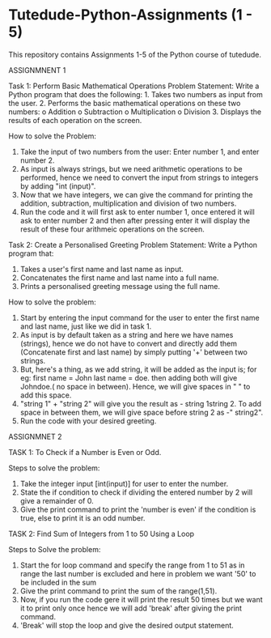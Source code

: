 # Tutedude-Python-Assignments (1 - 5)
  This repository contains Assignments 1-5 of the Python course of tutedude.

ASSIGNMNENT 1

Task 1: Perform Basic Mathematical Operations
  Problem Statement: Write a Python program that does the following:
    1.  Takes two numbers as input from the user.
    2.  Performs the basic mathematical operations on these two numbers:
      o	Addition
      o	Subtraction
      o	Multiplication
      o	Division
  3.  Displays the results of each operation on the screen.

How to solve the Problem:
  1. Take the input of two numbers from the user: Enter number 1, and enter number 2.
  2. As input is always strings, but we need arithmetic operations to be performed, hence we need to convert the input from strings to integers by adding "int (input)".
  3. Now that we have integers, we can give the command for printing the addition, subtraction, multiplication and division of two numbers.
  4. Run the code and it will first ask to enter number 1, once entered it will ask to enter number 2 and then after pressing enter it will display the result of these four arithmeic operations on the screen.

Task 2:  Create a Personalised Greeting
  Problem Statement: Write a Python program that:
  1.  Takes a user's first name and last name as input.
  2.  Concatenates the first name and last name into a full name.
  3.  Prints a personalised greeting message using the full name.

How to solve the problem:
  1. Start by entering the input command for the user to enter the first name and last name, just like we did in task 1.
  2. As input is by default taken as a string and here we have names (strings), hence we do not have to convert and directly add them (Concatenate first and last name) by simply putting '+' between two strings.
  3. But, here's a thing, as we add string, it will be added as the input is; for eg: first name = John last name = doe. then adding both will give Johndoe.( no space in between). Hence, we will give spaces in " " to add this space.
  4. "string 1" + "string 2" will give you the result as - string 1string 2. To add space in between them, we will give space before string 2 as -" string2".
  5. Run the code with your desired greeting.

ASSIGNMNET 2

TASK 1: To Check if a Number is Even or Odd.

Steps to solve the problem:
1. Take the integer input [int(input)] for user to enter the number.
2. State the if condition to check if dividing the entered number by 2 will give a remainder of 0.
3. Give the print command to print the 'number is even' if the condition is true, else to print it is an odd number.

TASK 2: Find Sum of Integers from 1 to 50 Using a Loop

Steps to Solve the problem:
1. Start the for loop command and specify the range from 1 to 51 as in range the last number is excluded and here in problem we want '50' to be included in the sum
2. Give the print command to print the sum of the range(1,51).
3. Now, if you run the code gere it will print the result 50 times but we want it to print only once hence we will add 'break' after giving the print command.
4. 'Break' will stop the loop and give the desired output statement. 
